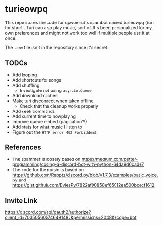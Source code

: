 # turieowpq

This repo stores the code for qpwoeirut's spambot named turieowpq (turi for short).
Turi can also play music, sort of.
It's been personalized for my own preferences and might not work too well if multiple people use it at once.

The `.env` file isn't in the repository since it's secret.

## TODOs
* Add looping
* Add shortcuts for songs
* Add shuffling
  * Investigate not using `asyncio.Queue`
* Add download caches
* Make turi disconnect when taken offline
  * Check that the cleanup works properly
* Add seek commands
* Add current time to nowplaying
* Improve queue embed (pagination?!)
* Add stats for what music I listen to
* Figure out the `HTTP error 403 Forbidden`s

## References
* The spammer is loosely based on https://medium.com/better-programming/coding-a-discord-bot-with-python-64da9d6cade7
* The code for the music is based on https://github.com/Rapptz/discord.py/blob/v1.7.3/examples/basic_voice.py and https://gist.github.com/EvieePy/7822af90858ef65012ea500bcecf1612


## Invite Link
https://discord.com/api/oauth2/authorize?client_id=703505605746491482&permissions=2048&scope=bot
